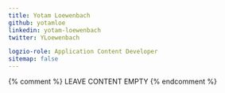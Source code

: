 ```yaml
---
title: Yotam Loewenbach
github: yotamloe
linkedin: yotam-loewenbach
twitter: YLoewenbach

logzio-role: Application Content Developer
sitemap: false
---
```


{% comment %} LEAVE CONTENT EMPTY {% endcomment %}
